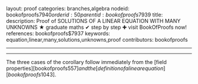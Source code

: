 layout: proof
categories: branches,algebra
nodeid: bookofproofs$7940
orderid: 50
parentid: bookofproofs$7939
title: 
description:  Proof of SOLUTIONS OF A LINEAR EQUATION WITH MANY UNKNOWNS &#9733; graduate maths &#10004; step by step &#10010; visit BookOfProofs now!
references: bookofproofs$7937
keywords: equation,linear,many,solutions,unknowns,proof
contributors: bookofproofs

---


---

The three cases of the corollary follow immediately from the [field properties][bookofproofs$557] and the [definition of a linear equation][bookofproofs$1043].